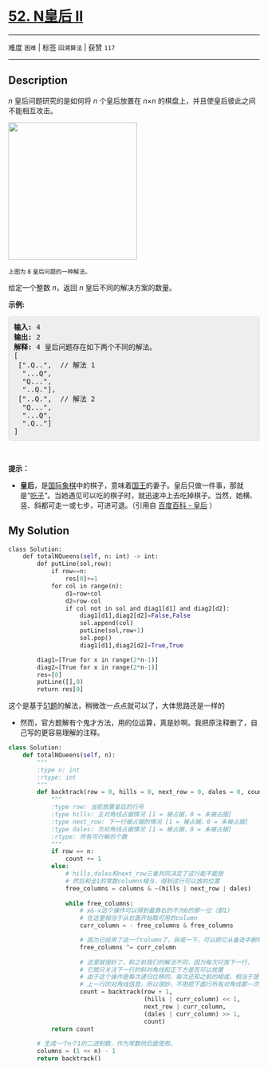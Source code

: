 # [52. N皇后 II](https://leetcode-cn.com/problems/n-queens-ii/)

---

难度 `困难` | 标签 `回溯算法`  | 获赞 `117`

---

## Description

<style>
section pre{
    background-color: #eee;
    border: 1px solid #ddd;
    padding:10px;
    border-radius: 5px;
}
</style>
<section>
<p><em>n&nbsp;</em>皇后问题研究的是如何将 <em>n</em>&nbsp;个皇后放置在 <em>n</em>×<em>n</em> 的棋盘上，并且使皇后彼此之间不能相互攻击。</p>
<p><img style="height: 276px; width: 258px;" src="https://assets.leetcode-cn.com/aliyun-lc-upload/uploads/2018/10/12/8-queens.png"></p>
<p><small>上图为 8 皇后问题的一种解法。</small></p>
<p>给定一个整数 <em>n</em>，返回 <em>n</em> 皇后不同的解决方案的数量。</p>
<p><strong>示例:</strong></p>
<pre><strong>输入:</strong> 4
<strong>输出:</strong> 2
<strong>解释:</strong> 4 皇后问题存在如下两个不同的解法。
[
&nbsp;[".Q..", &nbsp;// 解法 1
&nbsp; "...Q",
&nbsp; "Q...",
&nbsp; "..Q."],
&nbsp;["..Q.", &nbsp;// 解法 2
&nbsp; "Q...",
&nbsp; "...Q",
&nbsp; ".Q.."]
]
</pre>
<p>&nbsp;</p>
<p><strong>提示：</strong></p>
<ul>
	<li><strong>皇后</strong>，是<a href="https://baike.baidu.com/item/%E5%9B%BD%E9%99%85%E8%B1%A1%E6%A3%8B">国际象棋</a>中的棋子，意味着<a href="https://baike.baidu.com/item/%E5%9B%BD%E7%8E%8B">国王</a>的妻子。皇后只做一件事，那就是“<a href="https://baike.baidu.com/item/%E5%90%83%E5%AD%90">吃子</a>”。当她遇见可以吃的棋子时，就迅速冲上去吃掉棋子。当然，她横、竖、斜都可走一或七步，可进可退。（引用自 <a href="https://baike.baidu.com/item/%E7%9A%87%E5%90%8E/15860305?fr=aladdin">百度百科 - 皇后</a> ）</li>
</ul>
</section>

## My Solution

```python
class Solution:
    def totalNQueens(self, n: int) -> int:
        def putLine(sol,row):
            if row==n:
                res[0]+=1
            for col in range(n):
                d1=row+col
                d2=row-col
                if col not in sol and diag1[d1] and diag2[d2]: 
                    diag1[d1],diag2[d2]=False,False
                    sol.append(col)
                    putLine(sol,row+1)
                    sol.pop()
                    diag1[d1],diag2[d2]=True,True

        diag1=[True for x in range(2*n-1)]
        diag2=[True for x in range(2*n-1)]
        res=[0]
        putLine([],0)
        return res[0]
```

这个是基于[51题](51.md)的解法，稍微改一点点就可以了，大体思路还是一样的

- 然而，官方题解有个鬼才方法，用的位运算，真是妙啊。我把原注释删了，自己写的更容易理解的注释。

```python
class Solution:
    def totalNQueens(self, n):
        """
        :type n: int
        :rtype: int
        """
        def backtrack(row = 0, hills = 0, next_row = 0, dales = 0, count = 0):
            """
            :type row: 当前放置皇后的行号
            :type hills: 主对角线占据情况 [1 = 被占据，0 = 未被占据]
            :type next_row: 下一行被占据的情况 [1 = 被占据，0 = 未被占据]
            :type dales: 次对角线占据情况 [1 = 被占据，0 = 未被占据]
            :rtype: 所有可行解的个数
            """
            if row == n:
                count += 1
            else:
                # hills,dales和next_row三者共同决定了这行能不能放
                # 然后和全1的常数columns相与，得到这行可以放的位置
                free_columns = columns & ~(hills | next_row | dales)
                
                while free_columns:
                    # x&-x这个操作可以得到最靠右的不为0的那一位（即1）
                    # 在这里相当于从右面开始取可用的column
                    curr_column = - free_columns & free_columns

                    # 因为已经用了这一个column了，异或一下，可以把它从备选中删除
                    free_columns ^= curr_column
                    
                    # 这里就很妙了，和之前我们的解法不同，因为每次只放下一行，
                    # 它就只关注下一行的斜对角线和正下方是否可以放置
                    # 由于这个操作是每次递归位移的，每次还和之前的相或，相当于是保留了
                    # 上一行的对角线信息，所以很妙，不用把下面行所有对角线都一次标记了。
                    count = backtrack(row + 1, 
                                      (hills | curr_column) << 1, 
                                      next_row | curr_column, 
                                      (dales | curr_column) >> 1, 
                                      count)
            return count
        
        # 生成一个n个1的二进制数，作为常数供后面使用。
        columns = (1 << n) - 1
        return backtrack()
```

